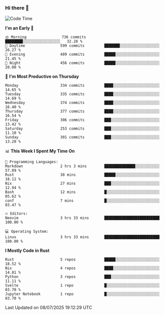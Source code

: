 ### Hi there 👋
<!--START_SECTION:waka-->
![Code Time](http://img.shields.io/badge/Code%20Time-713%20hrs%205%20mins-blue)

**I'm an Early 🐤** 

```text
🌞 Morning                736 commits         ████████░░░░░░░░░░░░░░░░░   32.28 % 
🌆 Daytime                599 commits         ███████░░░░░░░░░░░░░░░░░░   26.27 % 
🌃 Evening                489 commits         █████░░░░░░░░░░░░░░░░░░░░   21.45 % 
🌙 Night                  456 commits         █████░░░░░░░░░░░░░░░░░░░░   20.00 % 
```
📅 **I'm Most Productive on Thursday** 

```text
Monday                   334 commits         ████░░░░░░░░░░░░░░░░░░░░░   14.65 % 
Tuesday                  335 commits         ████░░░░░░░░░░░░░░░░░░░░░   14.69 % 
Wednesday                374 commits         ████░░░░░░░░░░░░░░░░░░░░░   16.40 % 
Thursday                 377 commits         ████░░░░░░░░░░░░░░░░░░░░░   16.54 % 
Friday                   306 commits         ███░░░░░░░░░░░░░░░░░░░░░░   13.42 % 
Saturday                 253 commits         ███░░░░░░░░░░░░░░░░░░░░░░   11.10 % 
Sunday                   301 commits         ███░░░░░░░░░░░░░░░░░░░░░░   13.20 % 
```


📊 **This Week I Spent My Time On** 

```text
💬 Programming Languages: 
Markdown                 2 hrs 3 mins        ██████████████░░░░░░░░░░░   57.89 % 
Rust                     38 mins             █████░░░░░░░░░░░░░░░░░░░░   18.12 % 
Nix                      27 mins             ███░░░░░░░░░░░░░░░░░░░░░░   12.94 % 
Bash                     12 mins             █░░░░░░░░░░░░░░░░░░░░░░░░   05.62 % 
conf                     7 mins              █░░░░░░░░░░░░░░░░░░░░░░░░   03.47 % 

🔥 Editors: 
Neovim                   3 hrs 33 mins       █████████████████████████   100.00 % 

💻 Operating System: 
Linux                    3 hrs 33 mins       █████████████████████████   100.00 % 
```

**I Mostly Code in Rust** 

```text
Rust                     5 repos             █████░░░░░░░░░░░░░░░░░░░░   18.52 % 
Nix                      4 repos             ████░░░░░░░░░░░░░░░░░░░░░   14.81 % 
Python                   3 repos             ███░░░░░░░░░░░░░░░░░░░░░░   11.11 % 
Svelte                   1 repo              █░░░░░░░░░░░░░░░░░░░░░░░░   03.70 % 
Jupyter Notebook         1 repo              █░░░░░░░░░░░░░░░░░░░░░░░░   03.70 % 
```




 Last Updated on 08/07/2025 19:12:29 UTC
<!--END_SECTION:waka-->

<!--
**YoganshSharma/YoganshSharma** is a ✨ _special_ ✨ repository because its `README.md` (this file) appears on your GitHub profile.

Here are some ideas to get you started:

- 🔭 I’m currently working on ...
- 🌱 I’m currently learning ...
- 👯 I’m looking to collaborate on ...
- 🤔 I’m looking for help with ...
- 💬 Ask me about ...
- 📫 How to reach me: ...
- 😄 Pronouns: ...
- ⚡ Fun fact: ...
-->
